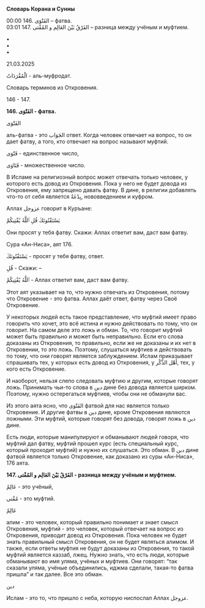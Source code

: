 **Словарь Корана и Сунны**  
  
  
  
00:00 146. الفَتْوَى – фатва.  
03:01 147. الفَرْقُ بَيْنَ العَالِم و المُفْتى – разница между учёным и муфтием.  
  
•  
•  
•  
  
21.03.2025  
  

الْمُفْرَدَاتُ - аль-муфродат.

Словарь терминов из Откровения.

146 - 147.

**146. الفَتْوَى - фатва.**

الفَتْوَى

аль-фатва - это الجَوَاب ответ. Когда человек отвечает на вопрос, то он
дает фатву, а того, кто отвечает на вопрос называют муфтий.

فَتْوَى - единственное число,

فَتَاوَى - множественное число.

В Исламе на религиозный вопрос может отвечать только человек, у которого
есть довод из Откровения. Пока у него не будет довода из Откровения, ему
запрещено давать фатву. В дине, в религии добавлять что-то от себя
является بِدْعَةٌ, нововведением и куфром. 

  

Аллах عزوجل говорит в Куръане:

يَسْتَفْتُونَكَ قُلِ ٱللَّهُ يُفْتِيكُمْ

Они просят у тебя фатву. Скажи: Аллах ответит вам, даст вам фатву. 

Сура «Ан-Ниса», аят 176.

يَسْتَفْتُونَكَ - просят у тебя фатву, ответ. 

قُلِ - Скажи: –

ٱللَّهُ يُفْتِيكُمْ - Аллах ответит вам, даст вам фатву. 

  

Этот аят указывает на то, что нужно отвечать из Откровения, потому что
Откровение - это фатва. Аллах даёт ответ, фатву через Своё Откровение.

У некоторых людей есть такое представление, что муфтий имеет право
говорить что хочет, это всё истина и нужно действовать по тому, что он
говорит. На самом деле это ложь и обман. То, что говорит муфтий может
быть правильно и может быть неправильно. Если его слова доказаны из
Откровения, то правильно, если же не доказаны и их нет в Откровении, то
это ложь. Поэтому, слушаться муфтиев и действовать по тому, что они
говорят является заблуждением. Ислам приказывает спрашивать тех, у
которых есть довод из Откровения, у أَهْل الذِّكْر, тех, у кого есть
Откровение. 

И наоборот, нельзя слепо следовать муфтию и другим, которые говорят
ложь. Принимать чьи-то слова в دين дине без довода является ширком.
Поэтому, нужно остерегаться муфтиев, чтобы они не обманули вас.

Из этого аята ясно, что الفَتْوَى фатвой для нас является только
Откровение. И другие фатвы в دين дине, кроме Откровения являются
ложными. Эти муфтий, которые говорят без довода, говорят ложь в دين
дине. 

Есть люди, которые манипулируют и обманывают людей говоря, что муфтий
дал фатву, муфтий прошел курс (есть специальный курс, который проходит
муфтий) и нужно их слушаться. Это обман. В دبن дине фатвой является
только Откровение, как доказано из суры «Ан-Ниса», 176 аята.

  

**147. الفَرْقُ بَيْنَ العَالِم و المُفْتى - разница между учёным и муфтием.**

عَالِمٌ - это учёный,

مُفْتى - это муфтий.

عَالِمٌ

алим - это человек, который правильно понимает и знает смысл Откровения,
муфтий - это человек, который отвечает на вопрос из Откровения, приводит
довод из Откровения. Пока человек не будет знать правильный смысл
Откровения, он не будет являться алимом. И также, если ответы муфтия не
будут доказаны из Откровения, то такой муфтий является каззаб, лжец.
Нужно знать, что есть люди, которые обманывают во имя уляма, учёных и
муфтиев. Они говорят: “так сказали уляма, учёные объединились, иджма
сделали, такая-то фатва пришла” и так далее. Все это обман.

دين

Ислам - это то, что пришло с неба, которую ниспослал Аллах عزوجل. 
